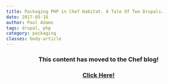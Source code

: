 ```yaml
---
title: Packaging PHP in Chef Habitat. A Tale Of Two Drupals.
date: 2017-05-16
author: Paul Adams
tags: drupal, php
category: packaging
classes: body-article
---
```


<h3><p style="text-align: center;">This content has moved to the Chef blog!</p></h3>
<h3><a href="https://blog.chef.io/2017/05/16/packaging-php-in-habitat-a-tale-of-two-drupals"><p style="text-align: center;">Click Here!</p></a></h3>